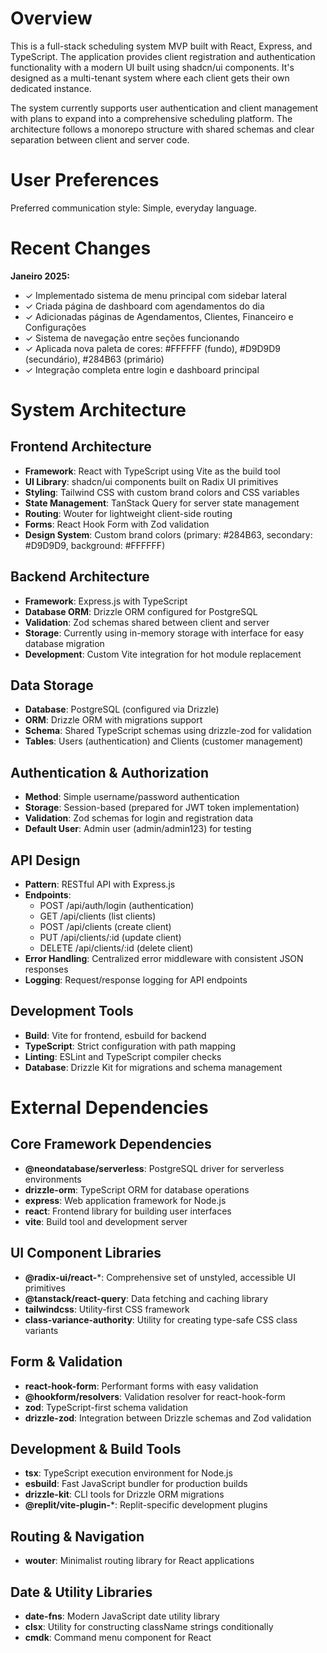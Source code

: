 # Overview

This is a full-stack scheduling system MVP built with React, Express, and TypeScript. The application provides client registration and authentication functionality with a modern UI built using shadcn/ui components. It's designed as a multi-tenant system where each client gets their own dedicated instance.

The system currently supports user authentication and client management with plans to expand into a comprehensive scheduling platform. The architecture follows a monorepo structure with shared schemas and clear separation between client and server code.

# User Preferences

Preferred communication style: Simple, everyday language.

# Recent Changes

**Janeiro 2025:**
- ✓ Implementado sistema de menu principal com sidebar lateral
- ✓ Criada página de dashboard com agendamentos do dia
- ✓ Adicionadas páginas de Agendamentos, Clientes, Financeiro e Configurações
- ✓ Sistema de navegação entre seções funcionando
- ✓ Aplicada nova paleta de cores: #FFFFFF (fundo), #D9D9D9 (secundário), #284B63 (primário)
- ✓ Integração completa entre login e dashboard principal

# System Architecture

## Frontend Architecture
- **Framework**: React with TypeScript using Vite as the build tool
- **UI Library**: shadcn/ui components built on Radix UI primitives
- **Styling**: Tailwind CSS with custom brand colors and CSS variables
- **State Management**: TanStack Query for server state management
- **Routing**: Wouter for lightweight client-side routing
- **Forms**: React Hook Form with Zod validation
- **Design System**: Custom brand colors (primary: #284B63, secondary: #D9D9D9, background: #FFFFFF)

## Backend Architecture
- **Framework**: Express.js with TypeScript
- **Database ORM**: Drizzle ORM configured for PostgreSQL
- **Validation**: Zod schemas shared between client and server
- **Storage**: Currently using in-memory storage with interface for easy database migration
- **Development**: Custom Vite integration for hot module replacement

## Data Storage
- **Database**: PostgreSQL (configured via Drizzle)
- **ORM**: Drizzle ORM with migrations support
- **Schema**: Shared TypeScript schemas using drizzle-zod for validation
- **Tables**: Users (authentication) and Clients (customer management)

## Authentication & Authorization
- **Method**: Simple username/password authentication
- **Storage**: Session-based (prepared for JWT token implementation)
- **Validation**: Zod schemas for login and registration data
- **Default User**: Admin user (admin/admin123) for testing

## API Design
- **Pattern**: RESTful API with Express.js
- **Endpoints**: 
  - POST /api/auth/login (authentication)
  - GET /api/clients (list clients)
  - POST /api/clients (create client)
  - PUT /api/clients/:id (update client)
  - DELETE /api/clients/:id (delete client)
- **Error Handling**: Centralized error middleware with consistent JSON responses
- **Logging**: Request/response logging for API endpoints

## Development Tools
- **Build**: Vite for frontend, esbuild for backend
- **TypeScript**: Strict configuration with path mapping
- **Linting**: ESLint and TypeScript compiler checks
- **Database**: Drizzle Kit for migrations and schema management

# External Dependencies

## Core Framework Dependencies
- **@neondatabase/serverless**: PostgreSQL driver for serverless environments
- **drizzle-orm**: TypeScript ORM for database operations
- **express**: Web application framework for Node.js
- **react**: Frontend library for building user interfaces
- **vite**: Build tool and development server

## UI Component Libraries
- **@radix-ui/react-***: Comprehensive set of unstyled, accessible UI primitives
- **@tanstack/react-query**: Data fetching and caching library
- **tailwindcss**: Utility-first CSS framework
- **class-variance-authority**: Utility for creating type-safe CSS class variants

## Form & Validation
- **react-hook-form**: Performant forms with easy validation
- **@hookform/resolvers**: Validation resolver for react-hook-form
- **zod**: TypeScript-first schema validation
- **drizzle-zod**: Integration between Drizzle schemas and Zod validation

## Development & Build Tools
- **tsx**: TypeScript execution environment for Node.js
- **esbuild**: Fast JavaScript bundler for production builds
- **drizzle-kit**: CLI tools for Drizzle ORM migrations
- **@replit/vite-plugin-***: Replit-specific development plugins

## Routing & Navigation
- **wouter**: Minimalist routing library for React applications

## Date & Utility Libraries
- **date-fns**: Modern JavaScript date utility library
- **clsx**: Utility for constructing className strings conditionally
- **cmdk**: Command menu component for React